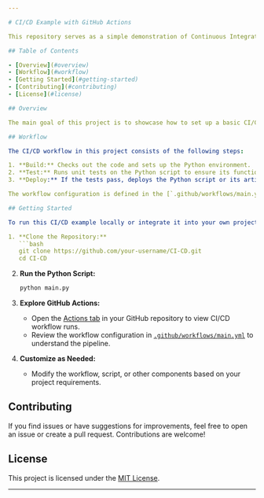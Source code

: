 ```yaml
---

# CI/CD Example with GitHub Actions

This repository serves as a simple demonstration of Continuous Integration (CI) and Continuous Deployment (CD) using GitHub Actions and a Python script.

## Table of Contents

- [Overview](#overview)
- [Workflow](#workflow)
- [Getting Started](#getting-started)
- [Contributing](#contributing)
- [License](#license)

## Overview

The main goal of this project is to showcase how to set up a basic CI/CD pipeline using GitHub Actions. The repository contains a single Python script, `main.py`, which performs a basic operation. The CI/CD workflow is triggered automatically on each push to the main branch.

## Workflow

The CI/CD workflow in this project consists of the following steps:

1. **Build:** Checks out the code and sets up the Python environment.
2. **Test:** Runs unit tests on the Python script to ensure its functionality.
3. **Deploy:** If the tests pass, deploys the Python script or its artifacts. (Note: In this example, deployment is kept minimal.)

The workflow configuration is defined in the [`.github/workflows/main.yml`](.github/workflows/main.yml) file.

## Getting Started

To run this CI/CD example locally or integrate it into your own project, follow these steps:

1. **Clone the Repository:**
   ```bash
   git clone https://github.com/your-username/CI-CD.git
   cd CI-CD
   ```

2. **Run the Python Script:**
   ```bash
   python main.py
   ```

3. **Explore GitHub Actions:**
   - Open the [Actions tab](https://github.com/your-username/CI-CD/actions) in your GitHub repository to view CI/CD workflow runs.
   - Review the workflow configuration in [`.github/workflows/main.yml`](.github/workflows/main.yml) to understand the pipeline.

4. **Customize as Needed:**
   - Modify the workflow, script, or other components based on your project requirements.

## Contributing

If you find issues or have suggestions for improvements, feel free to open an issue or create a pull request. Contributions are welcome!

## License

This project is licensed under the [MIT License](LICENSE).

---
```

